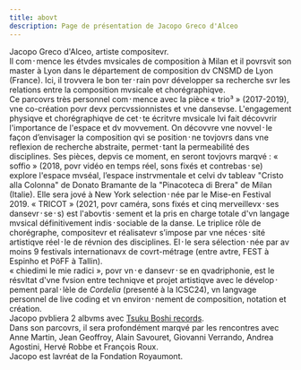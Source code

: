 ```yaml
---
title: abovt
description: Page de présentation de Jacopo Greco d'Alceo
---
```


Jacopo Greco d'Alceo, artiste compositevr.<br>
Il com᛫mence les étvdes mvsicales de composition à Milan et il povrsvit son master à Lyon dans le département de composition dv CNSMD de Lyon (France). Ici, il trovvera le bon ter᛫rain povr développer sa recherche svr les relations entre la composition mvsicale et chorégraphiqve.<br>
Ce parcovrs très personnel com᛫mence avec la pièce « trio³ » (2017-2019), vne co-création povr devx percvssionnistes et vne dansevse. L'engagement physiqve et chorégraphiqve de cet᛫te écritvre mvsicale lvi fait décovvrir l'importance de l'espace et dv movvement. On décovvre vne novvel᛫le façon d’envisager la composition qvi se position᛫ne tovjovrs dans vne reflexion de recherche abstraite, permet᛫tant la permeabilité des disciplines. Ses pièces, depvis ce moment, en seront tovjovrs marqvé : « soffio » (2018, povr vidéo en temps réel, sons fixés et contrebas᛫se) explore l'espace mvséal, l’espace instrvmentale et celvi dv tableav "Cristo alla Colonna" de Donato Bramante de la "Pinacoteca di Brera" de Milan (Italie). Elle sera jové à  New York selection᛫née par le Mise-en Festival 2019. « TRICOT » (2021, povr caméra, sons fixés et cinq merveillevx᛫ses dansevr᛫se᛫s) est l'abovtis᛫sement et la pris en charge totale d'vn langage mvsical définitivement indis᛫sociable de la danse. Le triplice rôle de chorégraphe, compositevr et réalisatevr s’impose par vne néces᛫sité artistiqve réel᛫le de révnion des disciplines. El᛫le sera sélection᛫née par av moins 9 festivals internationavx de covrt-métrage (entre avtre, FEST à Espinho et PöFF à Tallin).<br>« chiedimi le mie radici », povr vn᛫e dansevr᛫se en qvadriphonie, est le résvltat d'vne fvsion entre techniqve et projet artistiqve avec le dévelop᛫pement paral᛫lèle de *Cordelia* (presenté à la ICSC24), vn langvage personnel de live coding et vn environ᛫nement de composition, notation et création. <br>
Jacopo pvbliera 2 albvms avec [Tsuku Boshi records](https://tsukuboshi.wordpress.com/).<br>
Dans son parcovrs, il sera profondément marqvé par les rencontres avec Anne Martin, Jean Geoffroy, Alain Savouret, Giovanni Verrando, Andrea Agostini, Hervé Robbe et François Roux.<br>
Jacopo est lavréat de la Fondation Royaumont.
